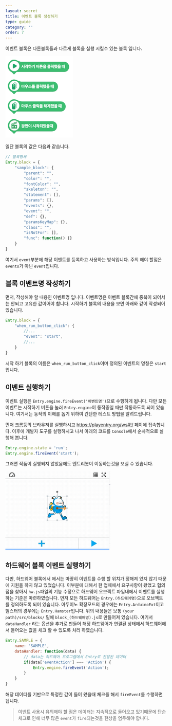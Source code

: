 ```yaml
---
layout: secret
title: 이벤트 블록 생성하기
type: guide
category: ''
order: 7
---
```


이벤트 블록은 다른블록들과 다르게 블록을 실행 시킬수 있는 블록 입니다.

![이벤트 블록](../../images/entryjs/event_block.png)

일단 블록의 값은 다음과 같습니다.

``` js
// 블록명세
Entry.block = {
    "sample_block": {
        "parent": "",
        "color": "",
        "fontColor": "",
        "skeleton": "",
        "statement": [],
        "params": [],
        "events": {},
        "event": "",
        "def": {},
        "paramsKeyMap": {},
        "class": "",
        "isNotFor": [],
        "func": function() {}
    }
}
```

여기서 `event`부분에 해당 이벤트를 등록하고 사용하는 방식입니다. 주의 해야 할점은 `events`가 아닌 `event`입니다.

## 블록 이벤트명 작성하기

먼저, 작성해야 할 내용인 이벤트명 입니다. 이벤트명은 이벤트 블록간에 중복이 되어서는 안되고 고유한 값이어야 합니다. 시작하기 블록의 내용을 보면 아래와 같이 작성되어 있습니다.

``` js
Entry.block = {
    "when_run_button_click": {
        //...
        "event": "start",
        //...
    }
}
```
시작 하기 블록의 이름은 `when_run_button_click`이며 정의된 이벤트의 명칭은 `start`입니다.

## 이벤트 실행하기

이벤트 실행은 `Entry.engine.fireEvent('이벤트명')`으로 수행하게 됩니다. 다만 모든 이벤트는 시작하기 버튼을 눌러 `Entry.engine`이 동작중일 때만 작동하도록 되어 있습니다. 여기서는 동작의 이해를 돕기 위하여 간단한 테스트 방법을 알려드립니다.

먼저 크롬등의 브라우저를 실행하시고 https://playentry.org/ws#!/ 페이에 접속합니다. 이후에 개발자 도구를 실행하시고 나서 아래의 코드를 `Console`에서 순차적으로 실행해 봅니다.

``` js
Entry.engine.state = 'run';
Entry.engine.fireEvent('start');
```

그러면 작품이 실행되지 않았음에도 엔트리봇이 이동하는것을 보실 수 있습니다.

![이벤트 블록](../../images/entryjs/event_test.gif)

## 하드웨어 블록 이벤트 실행하기

다만, 하드웨어 블록에서 에서는 마땅히 이벤트를 수행 할 위치가 정해져 있지 않기 때문에 지원을 하지 않고 있었습니다. 이부분에 대해서 한 업체에서 요구사항이 왔었고 협의점을 찾아서 `hw.js`파일의 기능 수정으로 하드웨어 오브젝트 파일내에서 이벤트를 실행하는 기준은 마련하였습니다. 먼저 모든 하드웨어는 `Entry.(하드웨어명)`으로 오브젝트를 정의하도록 되어 있습니다. 아두이노 확장모드의 경우에는 `Entry.ArduinoExt`이고 햄스터의 경우에는 `Entry.Hamster`입니다. 위의 내용들은 보통 `(your path)/src/blocks/` 밑에 `block_(하드웨어명).js`로 만들어져 있습니다. 여기서 `dataHandler` 라는 옵션을 추가로 만들어 해당 하드웨어가 연결된 상태에서 하드웨어에서 들어오는 값을 체크 할 수 있도록 처리 하였습니다.

``` js
Entry.SAMPLE = {
    name: 'SAMPLE',
    dataHandler: function(data) {
        // data는 하드웨어 프로그램에서 Entry로 전달된 데이터
        if(data['eventAction'] === 'Action') {
            Entry.engine.fireEvent('Action');
        }
    }
}
```

해당 데이터를 기반으로 특정한 값이 들어 왔을때 체크를 해서 `fireEvent`를 수행하면 됩니다.

> 이벤트 사용시 유의해야 할 점은 데이터는 지속적으로 들어오고 있기때문에 단순체크로 인해 너무 많은 `event`가 `fire`되는것을 현상을 염두해야 합니다.
